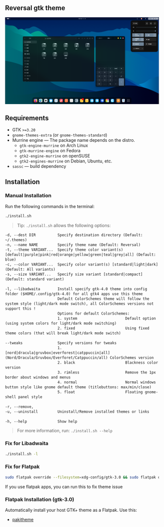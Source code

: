 ## Reversal gtk theme

![Reversal](Reversal.png?raw=true)

## Requirements

- GTK `>=3.20`
- `gnome-themes-extra` (or `gnome-themes-standard`)
- Murrine engine — The package name depends on the distro.
  - `gtk-engine-murrine` on Arch Linux
  - `gtk-murrine-engine` on Fedora
  - `gtk2-engine-murrine` on openSUSE
  - `gtk2-engines-murrine` on Debian, Ubuntu, etc.
- `sassc` — build dependency

## Installation

### Manual Installation

Run the following commands in the terminal:

```sh
./install.sh
```

> Tip: `./install.sh` allows the following options:

```
-d, --dest DIR          Specify destination directory (Default: ~/.themes)
-n, --name NAME         Specify theme name (Default: Reversal)
-t, --theme VARIANT...  Specify theme color variant(s) [default|purple|pink|red|orange|yellow|green|teal|grey|all] (Default: blue)
-c, --color VARIANT...  Specify color variant(s) [standard|light|dark] (Default: All variants)
-s, --size VARIANT...   Specify size variant [standard|compact] (Default: standard variant)

-l, --libadwaita        Install specify gtk-4.0 theme into config folder ($HOME/.config/gtk-4.0) for all gtk4 apps use this theme
                        Default ColorSchemes theme will follow the system style (light/dark mode switch), all ColorSchemes versions not support this !
                        Options for default ColorSchemes:
                        1. system                      Default option (using system colors for light/dark mode switching)
                        2. fixed                       Using fixed theme colors (that will break light/dark mode switch)

--tweaks                Specify versions for tweaks
                        1. [nord|dracula|gruvbox|everforest|catppuccin|all]  (Nord/Dracula/Gruvbox/Everforet/Catppuccin/all) ColorSchemes version
                        2. black                       Blackness color version
                        3. rimless                     Remove the 1px border about windows and menus
                        4. normal                      Normal windows button style like gnome default theme (titlebuttons: max/min/close)
                        5. float                       Floating gnome-shell panel style

-r, --remove,
-u, --uninstall         Uninstall/Remove installed themes or links

-h, --help              Show help
```

> For more information, run: `./install.sh --help`

### Fix for Libadwaita

```sh
./install.sh -l
```

### Fix for Flatpak

```sh
sudo flatpak override --filesystem=xdg-config/gtk-3.0 && sudo flatpak override --filesystem=xdg-config/gtk-4.0
```

If you use flatpak apps, you can run this to fix theme issue

### Flatpak Installation (gtk-3.0)

Automatically install your host GTK+ theme as a Flatpak. Use this:

- [pakitheme](https://github.com/refi64/pakitheme)
